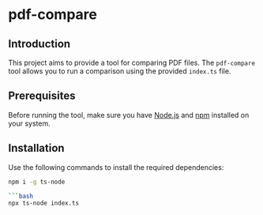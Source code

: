 # pdf-compare

## Introduction

This project aims to provide a tool for comparing PDF files. The `pdf-compare` tool allows you to run a comparison using the provided `index.ts` file.

## Prerequisites

Before running the tool, make sure you have [Node.js](https://nodejs.org/) and [npm](https://www.npmjs.com/) installed on your system.

## Installation

Use the following commands to install the required dependencies:

```bash
npm i -g ts-node

```bash
npx ts-node index.ts